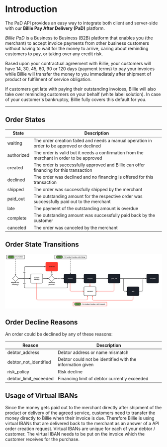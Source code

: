 # Introduction

The PaD API provides an easy way to integrate both client and server-side 
with our __Billie Pay After Delivery (PaD)__ platform.

_Billie PaD_ is a Business to Business (B2B) platform that enables you (the merchant) to accept invoice payments from
other business customers without having to wait for the money to arrive, caring about reminding customers to pay,
or taking over any credit risk.

Based upon your contractual agreement with Billie, your customers will have 14, 30, 45, 60, 90 or 120 days (payment terms) 
to pay your invoices while Billie will transfer the money to you immediately after shipment of product or fulfilment of
service obligation.

If customers get late with paying their outstanding invoices, Billie will also take over reminding customers on your behalf 
(white label solution). In case of your customer's bankruptcy, Billie fully covers this default for you.

---

## Order States

| State       | Description                                                                                   |
|-------------|-----------------------------------------------------------------------------------------------|
| waiting     | The order creation failed and needs a manual operation in order to be approved or declined    |
| authorized  | The order is valid but it needs a confirmation from the merchant in order to be approved      |
| created     | The order is successfully approved and Billie can offer financing for this transaction        |
| declined    | The order was declined and no financing is offered for this transaction                       |
| shipped     | The order was successfully shipped by the merchant                                            |
| paid_out    | The outstanding amount for the respective order was successfully paid out to the merchant     |
| late        | The payment of the outstanding amount is overdue                                              |
| complete    | The outstanding amount was successfully paid back by the customer                             |
| canceled    | The order was canceled by the merchant       

## Order State Transitions

![img](src/Resources/docs/orders-workflow-public.png)

## Order Decline Reasons

An order could be declined by any of these reasons:

| Reason                | Description                                               |
|-----------------------|-----------------------------------------------------------|
| debtor_address        | Debtor address or name mismatch                           |
| debtor_not_identified | Debtor could not be identified with the information given |
| risk_policy           | Risk decline                                              |
| debtor_limit_exceeded | Financing limit of debtor currently exceeded              |


## Usage of Virtual IBANs

Since the money gets paid out to the merchant directly after shipment of the product or delivery of the agreed service, 
customers need to transfer the money directly to Billie when their invoice is due. Therefore Billie is using virtual IBANs 
that are delivered back to the merchant as an answer of a API order creation request. Virtual IBANs are unique for each of 
your debtor / customer. The virtual IBAN needs to be put on the invoice which the customer receives for the purchase.

